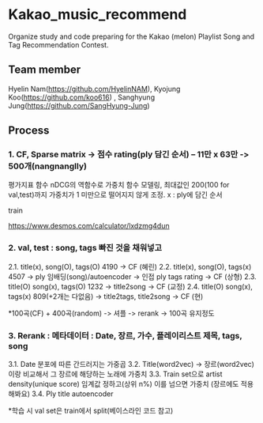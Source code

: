 # Kakao_music_recommend
Organize study and code preparing for the Kakao (melon) Playlist Song and Tag Recommendation Contest.  

## Team member
Hyelin Nam(<https://github.com/HyelinNAM>), Kyojung Koo(<https://github.com/koo616>) , Sanghyung Jung(<https://github.com/SangHyung-Jung>)  


## Process
### 1.     CF, Sparse matrix -> 점수 rating(ply 담긴 순서) – 11만 x 63만 -> 500개(nangnanglly)



평가지표 함수 nDCG의 역함수로 가중치 함수 모델링, 최대값인 200(100 for val,test)까지 가중치가 1 미만으로 떨어지지 않게 조정. x : ply에 담긴 순서  

train  

https://www.desmos.com/calculator/lxdzmg4dun



### 2.     val, test : song, tags 빠진 것을 채워넣고  

2.1. title(x), song(O), tags(O) 4190 -> CF (혜린)
2.2. title(x), song(O), tags(x) 4507 -> ply 임배딩(song)/autoencoder -> 인접 ply tags rating -> CF (상형)
2.3. title(O) song(x), tags(O) 1232 -> title2song -> CF (교정)
2.4. title(O) song(x), tags(x)  809(+2개는 다없음) -> title2tags, title2song -> CF (현)
 
*100곡(CF) + 400곡(random) -> 셔플 -> rerank -> 100곡 유지정도
 
### 3.     Rerank : 메타데이터 : Date, 장르, 가수, 플레이리스트 제목, tags, song
3.1. Date 분포에 따른 간드러지는 가중곱
3.2. Title(word2vec) -> 장르(word2vec)이랑 비교해서 그 장르에 해당하는 노래에 가중치
3.3. Train set으로 artist density(unique score) 임계값 정하고(상위 n%) 이를 넘으면 가중치 (장르에도 적용해봐요)
3.4. Ply title autoencoder
 
*학습 시 val set은 train에서 split(베이스라인 코드 참고)

